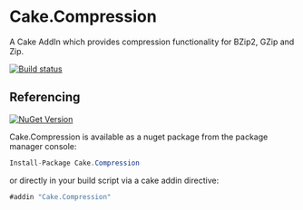 # Cake.Compression
A Cake AddIn which provides compression functionality for BZip2, GZip and Zip.

[![Build status](https://ci.appveyor.com/api/projects/status/6a3mixcwnvb1q4nn/branch/master?svg=true)](https://ci.appveyor.com/project/ArturKordowski/cake-compression/branch/master)


## Referencing

[![NuGet Version](http://img.shields.io/nuget/v/Cake.Compression.svg?style=flat)](https://www.nuget.org/packages/Cake.Compression/)

Cake.Compression is available as a nuget package from the package manager console:

```csharp
Install-Package Cake.Compression
```

or directly in your build script via a cake addin directive:

```csharp
#addin "Cake.Compression"
```